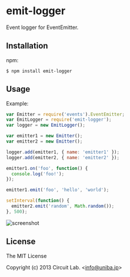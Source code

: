 
# emit-logger

Event logger for EventEmitter.

## Installation

npm:

    $ npm install emit-logger

## Usage

Example:

```js
var Emitter = require('events').EventEmitter;
var EmitLogger = require('emit-logger');
var logger = new EmitLogger();

var emitter1 = new Emitter();
var emitter2 = new Emitter();

logger.add(emitter1, { name: 'emitter1' });
logger.add(emitter2, { name: 'emitter2' });

emitter1.on('foo', function() {
  console.log('foo!');
});

emitter1.emit('foo', 'hello', 'world');

setInterval(function() {
  emitter2.emit('random', Math.random());
}, 500);
```

![screenshot](http://i.cloudup.com/5P1-B0YT9o.png)

## License

The MIT License

Copyright (c) 2013 Circuit Lab. &lt;info@uniba.jp&gt;
